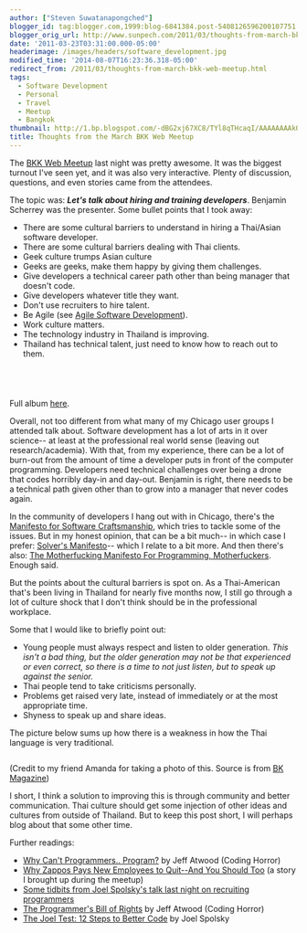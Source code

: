 ```yaml
---
author: ["Steven Suwatanapongched"]
blogger_id: tag:blogger.com,1999:blog-6841384.post-5408126596200107751
blogger_orig_url: http://www.sunpech.com/2011/03/thoughts-from-march-bkk-web-meetup.html
date: '2011-03-23T03:31:00.000-05:00'
headerimage: /images/headers/software_development.jpg
modified_time: '2014-08-07T16:23:36.318-05:00'
redirect_from: /2011/03/thoughts-from-march-bkk-web-meetup.html
tags:
  - Software Development
  - Personal
  - Travel
  - Meetup
  - Bangkok
thumbnail: http://1.bp.blogspot.com/-dBG2xj67XC8/TYl8qTHcaqI/AAAAAAAAkOU/60YDaID1JPw/s600/IMG_5097.JPG
title: Thoughts from the March BKK Web Meetup
---
```



The <a href="http://www.meetup.com/bkk-web/">BKK Web Meetup</a> last night was pretty awesome. It was the biggest turnout I've seen yet, and it was also very interactive. Plenty of discussion, questions, and even stories came from the attendees.

The topic was: <i><b>Let's talk about hiring and training developers</b></i>. Benjamin Scherrey was the presenter. Some bullet points that I took away:

<ul>
  <li>There are some cultural barriers to understand in hiring a Thai/Asian software developer.</li>
  <li>There are some cultural barriers dealing with Thai clients.</li>
  <li>Geek culture trumps Asian culture</li>
  <li>Geeks are geeks, make them happy by giving them challenges. </li>
  <li>Give developers a technical career path other than being manager that doesn't code. </li>
  <li>Give developers whatever title they want.</li>
  <li>Don't use recruiters to hire talent. </li>
  <li>Be Agile (see <a href="http://en.wikipedia.org/wiki/Agile_software_development">Agile Software Development</a>).</li>
  <li>Work culture matters.</li>
  <li>The technology industry in Thailand is improving.</li>
  <li>Thailand has technical talent, just need to know how to reach out to them.</li>
</ul>

<a href="http://1.bp.blogspot.com/-dBG2xj67XC8/TYl8qTHcaqI/AAAAAAAAkOU/60YDaID1JPw/s600/IMG_5097.jpg" alt="" ><img   border="0"  src="http://1.bp.blogspot.com/-dBG2xj67XC8/TYl8qTHcaqI/AAAAAAAAkOU/60YDaID1JPw/s320/IMG_5097.jpg" alt=""  /></a>

<a href="http://3.bp.blogspot.com/-LsmKT6K6ON8/TYl9e-apQjI/AAAAAAAAkOs/YTJWBxgqP_A/s600/IMG_5100.jpg" alt="" ><img   border="0"  src="http://3.bp.blogspot.com/-LsmKT6K6ON8/TYl9e-apQjI/AAAAAAAAkOs/YTJWBxgqP_A/s320/IMG_5100.jpg" alt=""  /></a>

<a href="http://1.bp.blogspot.com/-MzR9Z16B_jY/TYl9lGDEM9I/AAAAAAAAkO4/Ei_PIyoUS88/s600/IMG_5101.jpg" alt="" ><img   border="0"  src="http://1.bp.blogspot.com/-MzR9Z16B_jY/TYl9lGDEM9I/AAAAAAAAkO4/Ei_PIyoUS88/s320/IMG_5101.jpg" alt=""  /></a>

<a href="http://4.bp.blogspot.com/-tCW1loZFz-o/TYl9tRBqULI/AAAAAAAAkPA/-Mg8wfjR2OI/s600/IMG_5102.jpg" alt="" ><img   border="0"  src="http://4.bp.blogspot.com/-tCW1loZFz-o/TYl9tRBqULI/AAAAAAAAkPA/-Mg8wfjR2OI/s320/IMG_5102.jpg" alt=""  /></a>

Full album <a href="https://picasaweb.google.com/101693597219413173200/2011MarchBKKWebMeetup">here</a>.

Overall, not too different from what many of my Chicago user groups I attended talk about. Software development has a lot of arts in it over science-- at least at the professional real world sense (leaving out research/academia). With that, from my experience, there can be a lot of burn-out from the amount of time a developer puts in front of the computer programming. Developers need technical challenges over being a drone that codes horribly day-in and day-out. Benjamin is right, there needs to be a technical path given other than to grow into a manager that never codes again.

In the community of developers I hang out with in Chicago, there's the <a href="http://manifesto.softwarecraftsmanship.org/">Manifesto for Software Craftsmanship</a>, which tries to tackle some of the issues. But in my honest opinion, that can be a bit much-- in which case I prefer: <a href="http://www.solversmanifesto.com/">Solver's Manifesto</a>-- which I relate to a bit more. And then there's also: <a href="http://programming-motherfucker.com/">The Motherfucking Manifesto For Programming, Motherfuckers</a>. Enough said.

But the points about the cultural barriers is spot on. As a Thai-American that's been living in Thailand for nearly five months now, I still go through a lot of culture shock that I don't think should be in the professional workplace.

Some that I would like to briefly point out:

<ul>
  <li>Young people must always respect and listen to older generation. <i>This isn't a bad thing, but the older generation may not be that experienced or even correct, so there is a time to not just listen, but to speak up against the senior.</i></li>
  <li>Thai people tend to take criticisms personally.</li>
  <li>Problems get raised very late, instead of immediately or at the most appropriate time.</li>
  <li>Shyness to speak up and share ideas.</li>
</ul>

The picture below sums up how there is a weakness in how the Thai language is very traditional.

<a href="https://lh4.googleusercontent.com/-y_zxCsNvGyg/TYmsckxki-I/AAAAAAAAkP0/ZcOaXLg0vBA/s600/181615_686374807707_48601744_36609693_7906932_n.jpg" alt=""><img   border="0" src="https://lh4.googleusercontent.com/-y_zxCsNvGyg/TYmsckxki-I/AAAAAAAAkP0/ZcOaXLg0vBA/s400/181615_686374807707_48601744_36609693_7906932_n.jpg" alt=""  /></a>

(Credit to my friend Amanda for taking a photo of this. Source is from <a href="http://bk.asia-city.com/">BK Magazine</a>)

I short, I think a solution to improving this is through community and better communication. Thai culture should get some injection of other ideas and cultures from outside of Thailand. But to keep this post short, I will perhaps blog about that some other time.

Further readings:

<ul>
  <li><a href="http://www.codinghorror.com/blog/2007/02/why-cant-programmers-program.html">Why Can't Programmers.. Program?</a> by Jeff Atwood (Coding Horror)</li>
  <li><a href="http://blogs.hbr.org/taylor/2008/05/why_zappos_pays_new_employees.html">Why Zappos Pays New Employees to Quit--And You Should Too</a> (a story I brought up during the meetup)</li>
  <li><a href="http://cdixon.posterous.com/some-tidbits-from-joel-spolskys-talk-last-nig">Some tidbits from Joel Spolsky's talk last night on recruiting programmers</a></li>
  <li><a href="http://www.codinghorror.com/blog/2006/08/the-programmers-bill-of-rights.html">The Programmer's Bill of Rights</a> by Jeff Atwood (Coding Horror)</li>
  <li><a href="http://www.joelonsoftware.com/articles/fog0000000043.html">The Joel Test: 12 Steps to Better Code</a> by Joel Spolsky</li>
</ul>